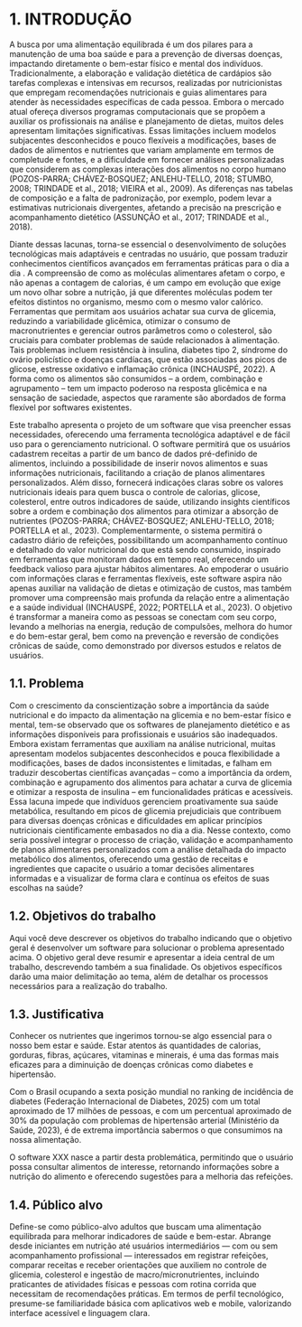 # 1. INTRODUÇÃO

A busca por uma alimentação equilibrada é um dos pilares para a manutenção de uma boa saúde e para a prevenção de diversas doenças, impactando diretamente o bem-estar físico e mental dos indivíduos. Tradicionalmente, a elaboração e validação dietética de cardápios são tarefas complexas e intensivas em recursos, realizadas por nutricionistas que empregam recomendações nutricionais e guias alimentares para atender às necessidades específicas de cada pessoa. Embora o mercado atual ofereça diversos programas computacionais que se propõem a auxiliar os profissionais na análise e planejamento de dietas, muitos deles apresentam limitações significativas. Essas limitações incluem modelos subjacentes desconhecidos e pouco flexíveis a modificações, bases de dados de alimentos e nutrientes que variam amplamente em termos de completude e fontes, e a dificuldade em fornecer análises personalizadas que considerem as complexas interações dos alimentos no corpo humano (POZOS-PARRA; CHÁVEZ-BOSQUEZ; ANLEHU-TELLO, 2018; STUMBO, 2008; TRINDADE et al., 2018; VIEIRA et al., 2009). As diferenças nas tabelas de composição e a falta de padronização, por exemplo, podem levar a estimativas nutricionais divergentes, afetando a precisão na prescrição e acompanhamento dietético (ASSUNÇÃO et al., 2017; TRINDADE et al., 2018).

Diante dessas lacunas, torna-se essencial o desenvolvimento de soluções tecnológicas mais adaptáveis e centradas no usuário, que possam traduzir conhecimentos científicos avançados em ferramentas práticas para o dia a dia . A compreensão de como as moléculas alimentares afetam o corpo, e não apenas a contagem de calorias, é um campo em evolução que exige um novo olhar sobre a nutrição, já que diferentes moléculas podem ter efeitos distintos no organismo, mesmo com o mesmo valor calórico. Ferramentas que permitam aos usuários achatar sua curva de glicemia, reduzindo a variabilidade glicêmica, otimizar o consumo de macronutrientes  e gerenciar outros parâmetros como o colesterol, são cruciais para combater problemas de saúde relacionados à alimentação. Tais problemas incluem resistência à insulina, diabetes tipo 2, síndrome do ovário policístico e doenças cardíacas, que estão associadas aos picos de glicose, estresse oxidativo e inflamação crônica (INCHAUSPÉ, 2022). A forma como os alimentos são consumidos – a ordem, combinação e agrupamento – tem um impacto poderoso na resposta glicêmica e na sensação de saciedade, aspectos que raramente são abordados de forma flexível por softwares existentes.

Este trabalho apresenta o projeto de um software que visa preencher essas necessidades, oferecendo uma ferramenta tecnológica adaptável e de fácil uso para o gerenciamento nutricional. O software permitirá que os usuários cadastrem receitas a partir de um banco de dados pré-definido de alimentos, incluindo a possibilidade de inserir novos alimentos e suas informações nutricionais, facilitando a criação de planos alimentares personalizados. Além disso, fornecerá indicações claras sobre os valores nutricionais ideais para quem busca o controle de calorias, glicose, colesterol, entre outros indicadores de saúde, utilizando insights científicos sobre a ordem e combinação dos alimentos para otimizar a absorção de nutrientes (POZOS-PARRA; CHÁVEZ-BOSQUEZ; ANLEHU-TELLO, 2018; PORTELLA et al., 2023). Complementarmente, o sistema permitirá o cadastro diário de refeições, possibilitando um acompanhamento contínuo e detalhado do valor nutricional do que está sendo consumido, inspirado em ferramentas que monitoram dados em tempo real, oferecendo um feedback valioso para ajustar hábitos alimentares. Ao empoderar o usuário com informações claras e ferramentas flexíveis, este software aspira não apenas auxiliar na validação de dietas e otimização de custos, mas também promover uma compreensão mais profunda da relação entre a alimentação e a saúde individual (INCHAUSPÉ, 2022; PORTELLA et al., 2023). O objetivo é transformar a maneira como as pessoas se conectam com seu corpo, levando a melhorias na energia, redução de compulsões, melhora do humor e do bem-estar geral, bem como na prevenção e reversão de condições crônicas de saúde, como demonstrado por diversos estudos e relatos de usuários.


## 1.1. Problema

Com o crescimento da conscientização sobre a importância da saúde nutricional e do impacto da alimentação na glicemia e no bem-estar físico e mental, tem-se observado que os softwares de planejamento dietético e as informações disponíveis para profissionais e usuários são inadequados. Embora existam ferramentas que auxiliam na análise nutricional, muitas apresentam modelos subjacentes desconhecidos e pouca flexibilidade a modificações, bases de dados inconsistentes e limitadas, e falham em traduzir descobertas científicas avançadas – como a importância da ordem, combinação e agrupamento dos alimentos para achatar a curva de glicemia e otimizar a resposta de insulina – em funcionalidades práticas e acessíveis. Essa lacuna impede que indivíduos gerenciem proativamente sua saúde metabólica, resultando em picos de glicemia prejudiciais que contribuem para diversas doenças crônicas e dificuldades em aplicar princípios nutricionais cientificamente embasados no dia a dia. Nesse contexto, como seria possível integrar o processo de criação, validação e acompanhamento de planos alimentares personalizados com a análise detalhada do impacto metabólico dos alimentos, oferecendo uma gestão de receitas e ingredientes que capacite o usuário a tomar decisões alimentares informadas e a visualizar de forma clara e contínua os efeitos de suas escolhas na saúde?

## 1.2. Objetivos do trabalho

Aqui você deve descrever os objetivos do trabalho indicando que o objetivo geral é desenvolver um software para solucionar o problema apresentado acima. O objetivo geral deve resumir e apresentar a ideia central de um trabalho, descrevendo também a sua finalidade. Os objetivos específicos darão uma maior delimitação ao tema, além de detalhar os processos necessários para a realização do trabalho.

## 1.3. Justificativa

Conhecer os nutrientes que ingerimos tornou-se algo essencial para o nosso bem estar e saúde. Estar atentos ás quantidades de calorias, gorduras, fibras, açúcares, vitaminas e minerais, é uma das formas mais eficazes para a diminuição de doenças crônicas como diabetes e hipertensão.

Com o Brasil ocupando a sexta posição mundial no ranking de incidência de diabetes (Federação Internacional de Diabetes, 2025) com um total aproximado de 17 milhões de pessoas, e com um percentual aproximado de 30% da população com problemas de hipertensão arterial (Ministério da Saúde, 2023), é de extrema importância sabermos o que consumimos na nossa alimentação.

O software XXX nasce a partir desta problemática, permitindo que o usuário possa consultar alimentos de interesse, retornando informações sobre a nutrição do alimento e oferecendo sugestões para a melhoria das refeições.

## 1.4. Público alvo

Define-se como público-alvo adultos que buscam uma alimentação equilibrada para melhorar indicadores de saúde e bem-estar. Abrange desde iniciantes em nutrição até usuários intermediários — com ou sem acompanhamento profissional — interessados em registrar refeições, comparar receitas e receber orientações que auxiliem no controle de glicemia, colesterol e ingestão de macro/micronutrientes, incluindo praticantes de atividades físicas e pessoas com rotina corrida que necessitam de recomendações práticas. Em termos de perfil tecnológico, presume-se familiaridade básica com aplicativos web e mobile, valorizando interface acessível e linguagem clara.
